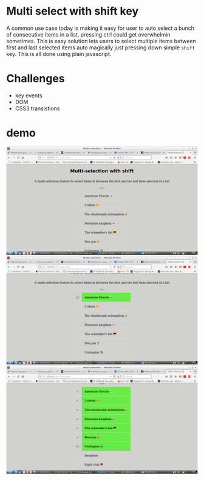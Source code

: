 # Multi select with shift key

A common use case today is making it easy for user to auto select a bunch of consecutive items in a list, pressing ctrl could get overwhelmin sometimes. This is easy solution lets users to select multiple items between first and last selected items auto magically just pressing down simple `shift` key. This is all done using plain javascript.

# Challenges
- key events
- DOM
- CSS3 transistions


# demo 
![step 1](1.png)
![step 2](2.png)
![step 3](3.png)